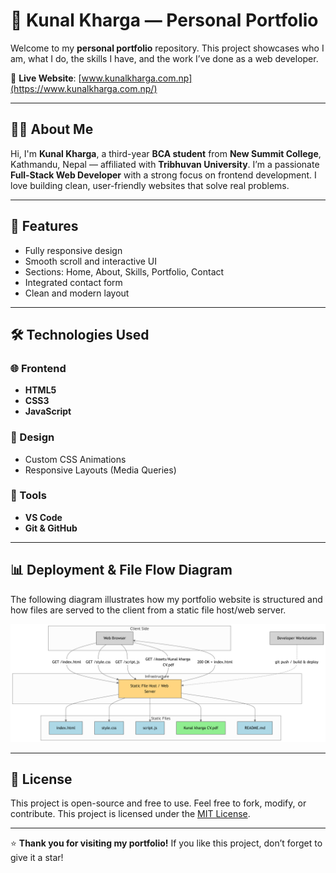 # 💼 Kunal Kharga — Personal Portfolio

Welcome to my **personal portfolio** repository. This project showcases who I am, what I do, the skills I have, and the work I’ve done as a web developer.

🔗 **Live Website**: [www.kunalkharga.com.np](https://www.kunalkharga.com.np/)

---

## 👨‍💻 About Me

Hi, I'm **Kunal Kharga**, a third-year **BCA student** from **New Summit College**, Kathmandu, Nepal — affiliated with **Tribhuvan University**. I’m a passionate **Full-Stack Web Developer** with a strong focus on frontend development. I love building clean, user-friendly websites that solve real problems.

---

## 🚀 Features

- Fully responsive design
- Smooth scroll and interactive UI
- Sections: Home, About, Skills, Portfolio, Contact
- Integrated contact form
- Clean and modern layout

---

## 🛠️ Technologies Used

### 🌐 Frontend
- **HTML5**
- **CSS3**
- **JavaScript**

### 🎨 Design
- Custom CSS Animations
- Responsive Layouts (Media Queries)

### 🔧 Tools
- **VS Code**
- **Git & GitHub**

---

## 📊 Deployment & File Flow Diagram

The following diagram illustrates how my portfolio website is structured and how files are served to the client from a static file host/web server.

![Portfolio Architecture Diagram](Assets/diagram.png)


---

## 📝 License

This project is open-source and free to use. Feel free to fork, modify, or contribute.
This project is licensed under the [MIT License](LICENSE).


---

⭐️ **Thank you for visiting my portfolio!** If you like this project, don’t forget to give it a star!
